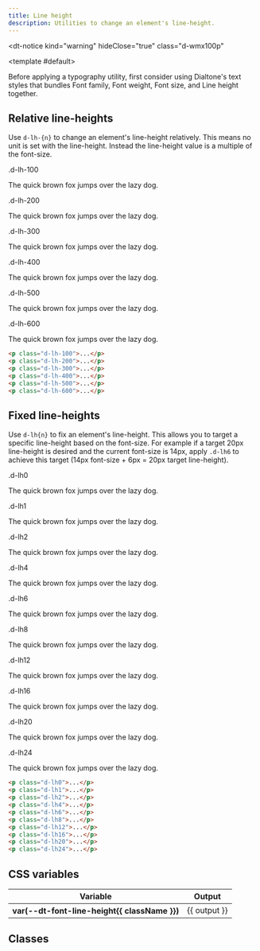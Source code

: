 ```yaml
---
title: Line height
description: Utilities to change an element's line-height.
---
```


<dt-notice
  kind="warning"
  hideClose="true"
  class="d-wmx100p"
>
  <template #default>
    <p class="d-body-base-compact">Before applying a typography utility, first consider using <router-link class="d-fw-bold d-link d-link--muted" to="/design/typography/">Dialtone's text styles</router-link> that bundles Font family, Font weight, Font size, and Line height together.</p>
  </template>
</dt-notice>

## Relative line-heights

Use `d-lh-{n}` to change an element's line-height relatively. This means no unit is set with the line-height. Instead the line-height value is a multiple of the font-size.

<code-well-header class="d-d-flex d-jc-center d-fd-column d-p24 d-bgc-purple-100 d-w100p d-hmn102" custom>
  <div class="d-d-grid d-gg16 d-ai-center" style="grid-template-columns: 10rem 1fr">
    <div class="d-fs-100 d-ff-mono d-fc-purple-400 d-fco75">.d-lh-100</div>
    <div><p class="d-fs-300 d-lh-100 d-bgc-purple-200 d-bgo25">The quick brown fox jumps over the lazy dog.</p></div>
    <div class="d-fs-100 d-ff-mono d-fc-purple-400 d-fco75">.d-lh-200</div>
    <div><p class="d-fs-300 d-lh-200 d-bgc-purple-200 d-bgo25">The quick brown fox jumps over the lazy dog.</p></div>
    <div class="d-fs-100 d-ff-mono d-fc-purple-400 d-fco75">.d-lh-300</div>
    <div><p class="d-fs-300 d-lh-300 d-bgc-purple-200 d-bgo25">The quick brown fox jumps over the lazy dog.</p></div>
    <div class="d-fs-100 d-ff-mono d-fc-purple-400 d-fco75">.d-lh-400</div>
    <div><p class="d-fs-300 d-lh-400 d-bgc-purple-200 d-bgo25">The quick brown fox jumps over the lazy dog.</p></div>
    <div class="d-fs-100 d-ff-mono d-fc-purple-400 d-fco75">.d-lh-500</div>
    <div><p class="d-fs-300 d-lh-500 d-bgc-purple-200 d-bgo25">The quick brown fox jumps over the lazy dog.</p></div>
    <div class="d-fs-100 d-ff-mono d-fc-purple-400 d-fco75">.d-lh-600</div>
    <div><p class="d-fs-300 d-lh-600 d-bgc-purple-200 d-bgo25">The quick brown fox jumps over the lazy dog.</p></div>
  </div>
</code-well-header>

```html
<p class="d-lh-100">...</p>
<p class="d-lh-200">...</p>
<p class="d-lh-300">...</p>
<p class="d-lh-400">...</p>
<p class="d-lh-500">...</p>
<p class="d-lh-600">...</p>
```

## Fixed line-heights

Use `d-lh{n}` to fix an element's line-height. This allows you to target a specific line-height based on the font-size. For example if a target 20px line-height is desired and the current font-size is 14px, apply `.d-lh6` to achieve this target (14px font-size + 6px = 20px target line-height).

<code-well-header class="d-d-flex d-jc-center d-fd-column d-p24 d-bgc-gold-100 d-w100p d-hmn102" custom>
  <div class="d-d-grid d-gg16 d-ai-center" style="grid-template-columns: 10rem 1fr">
    <div class="d-fs-100 d-ff-mono d-fc-gold-300">.d-lh0</div>
    <div><p class="d-fs-300 d-lh0 d-fc-gold-500 d-bgc-gold-100 d-bgo50">The quick brown fox jumps over the lazy dog.</p></div>
    <div class="d-fs-100 d-ff-mono d-fc-gold-300">.d-lh1</div>
    <div><p class="d-fs-300 d-lh1 d-fc-gold-500 d-bgc-gold-100 d-bgo50">The quick brown fox jumps over the lazy dog.</p></div>
    <div class="d-fs-100 d-ff-mono d-fc-gold-300">.d-lh2</div>
    <div><p class="d-fs-300 d-lh2 d-fc-gold-500 d-bgc-gold-100 d-bgo50">The quick brown fox jumps over the lazy dog.</p></div>
    <div class="d-fs-100 d-ff-mono d-fc-gold-300">.d-lh4</div>
    <div><p class="d-fs-300 d-lh4 d-fc-gold-500 d-bgc-gold-100 d-bgo50">The quick brown fox jumps over the lazy dog.</p></div>
    <div class="d-fs-100 d-ff-mono d-fc-gold-300">.d-lh6</div>
    <div><p class="d-fs-300 d-lh6 d-fc-gold-500 d-bgc-gold-100 d-bgo50">The quick brown fox jumps over the lazy dog.</p></div>
    <div class="d-fs-100 d-ff-mono d-fc-gold-300">.d-lh8</div>
    <div><p class="d-fs-300 d-lh8 d-fc-gold-500 d-bgc-gold-100 d-bgo50">The quick brown fox jumps over the lazy dog.</p></div>
    <div class="d-fs-100 d-ff-mono d-fc-gold-300">.d-lh12</div>
    <div><p class="d-fs-300 d-lh12 d-fc-gold-500 d-bgc-gold-100 d-bgo50">The quick brown fox jumps over the lazy dog.</p></div>
    <div class="d-fs-100 d-ff-mono d-fc-gold-300">.d-lh16</div>
    <div><p class="d-fs-300 d-lh16 d-fc-gold-500 d-bgc-gold-100 d-bgo50">The quick brown fox jumps over the lazy dog.</p></div>
    <div class="d-fs-100 d-ff-mono d-fc-gold-300">.d-lh20</div>
    <div><p class="d-fs-300 d-lh20 d-fc-gold-500 d-bgc-gold-100 d-bgo50">The quick brown fox jumps over the lazy dog.</p></div>
    <div class="d-fs-100 d-ff-mono d-fc-gold-300">.d-lh24</div>
    <div><p class="d-fs-300 d-lh24 d-fc-gold-500 d-bgc-gold-100 d-bgo50">The quick brown fox jumps over the lazy dog.</p></div>
  </div>
</code-well-header>

```html
<p class="d-lh0">...</p>
<p class="d-lh1">...</p>
<p class="d-lh2">...</p>
<p class="d-lh4">...</p>
<p class="d-lh6">...</p>
<p class="d-lh8">...</p>
<p class="d-lh12">...</p>
<p class="d-lh16">...</p>
<p class="d-lh20">...</p>
<p class="d-lh24">...</p>
```

<script setup>
  import { lineHeight } from '@data/type.json';
</script>

## CSS variables

<div class="d-h464 d-of-y-scroll d-bb d-bc-black-200">
  <table class="d-table dialtone-doc-table">
    <thead>
      <tr>
        <th scope="col" class="d-w25p">Variable</th>
        <th scope="col">Output</th>
      </tr>
    </thead>
    <tbody>
      <tr v-for="{ class: className, output } in lineHeight.slice(0, -1)">
        <th scope="row" class="d-ff-mono d-fc-purple-400 d-fw-normal d-fs-100">
          var(--dt-font-line-height{{ className }})
        </th>
        <td class="d-ff-mono d-fs-100">{{ output }}</td>
      </tr>
    </tbody>
  </table>
</div>

## Classes

<div class="d-h464 d-of-y-scroll d-bb d-bc-black-200">
  <utility-class-table>
    <template #content>
      <tbody>
        <tr v-for="{ class: className, output } in lineHeight.slice(0, -1)">
          <th scope="row" class="d-ff-mono d-fc-purple-400 d-fw-normal d-fs-100">
            .d-lh{{ className }}
          </th>
          <td class="d-ff-mono d-fs-100">
            line-height: var(--lh{{ className }}) !important;
          </td>
        </tr>
      </tbody>
    </template>
  </utility-class-table>
</div>
